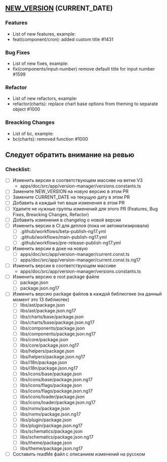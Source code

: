 ## [NEW_VERSION](https://github.com/zyfra/Prizm) (CURRENT_DATE)

### Features

- List of new features, example:
- feat(component/cron): added custom title #1431

### Bug Fixes

- List of new fixes, example:
- fix(components/input-number) remove default title for input number #1599

### Refactor

- List of new refactors, example:
- refactor(charts): replace chart base options from theming to separate object #1000

### Breacking Changes

- List of bc, example:
- bc(charts): removed function #1000

## Следует обратить внимание на ревью

### Checklist:

- [ ] Изменить версии в соответствующем массиве на ветке V3
  - apps/doc/src/app/version-manager/versions.constants.ts
- [ ] Замените NEW_VERSION на новую версию в этом PR
- [ ] Замените CURRENT_DATE на текущую дату в этом PR
- [ ] Добавить в каждый тип ваши изменения в этом PR
- [ ] Удалите не нужные группы изменений для этого PR (Features, Bug Fixes, Breacking Changes, Refactor)
- [ ] Добавить изменения в changelog о новой версии
- [ ] Изменить версии в CI для деплоя (пока не автоматизировали)
  - [ ] .github/workflows/beta-publish-ng17.yml
  - [ ] .github/workflows/main-publish-ng17.yml
  - [ ] .github/workflows/pre-release-publish-ng17.yml
- [ ] Изменить версии в доке на новую
  - [ ] apps/doc/src/app/version-manager/current.const.ts
  - [ ] apps/doc/src/app/version-manager/current.const.ts.ng17
- [ ] Изменить версии в соответствующем массиве
  - apps/doc/src/app/version-manager/versions.constants.ts
- [ ] Изменить версию в root package файле
  - [ ] package.json
  - [ ] package.json.ng17
- [ ] Изменить версию package файлов в каждой библиотеке (на данный момент это 13 библиотек)
  - [ ] libs/ast/package.json
  - [ ] libs/ast/package.json.ng17
  - [ ] libs/charts/base/package.json
  - [ ] libs/charts/base/package.json.ng17
  - [ ] libs/components/package.json
  - [ ] libs/components/package.json.ng17
  - [ ] libs/core/package.json
  - [ ] libs/core/package.json.ng17
  - [ ] libs/helpers/package.json
  - [ ] libs/helpers/package.json.ng17
  - [ ] libs/i18n/package.json
  - [ ] libs/i18n/package.json.ng17
  - [ ] libs/icons/base/package.json
  - [ ] libs/icons/base/package.json.ng17
  - [ ] libs/icons/flags/package.json
  - [ ] libs/icons/flags/package.json.ng17
  - [ ] libs/icons/loader/package.json
  - [ ] libs/icons/loader/package.json.ng17
  - [ ] libs/nxmv/package.json
  - [ ] libs/nxmv/package.json.ng17
  - [ ] libs/plugin/package.json
  - [ ] libs/plugin/package.json.ng17
  - [ ] libs/schematics/package.json
  - [ ] libs/schematics/package.json.ng17
  - [ ] libs/theme/package.json
  - [ ] libs/theme/package.json.ng17
- [ ] Составить readMe файл с описанием изменений на русском

